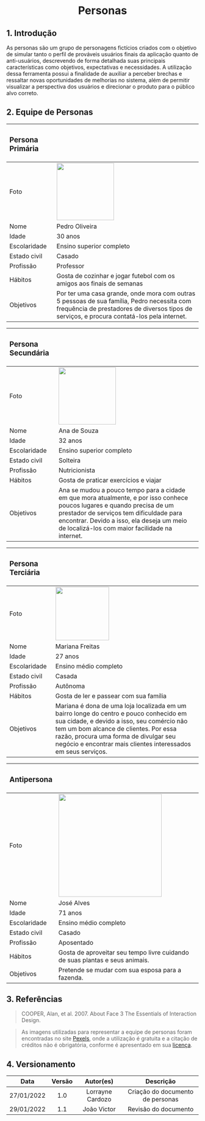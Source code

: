 # <center>Personas

## 1. Introdução

As personas são um grupo de personagens fictícios criados com o objetivo de simular tanto o perfil de prováveis usuários finais da aplicação quanto de anti-usuários, descrevendo de forma detalhada suas principais características como objetivos, expectativas e necessidades. A utilização dessa ferramenta possui a finalidade de auxiliar a perceber brechas e ressaltar novas oportunidades de melhorias no sistema, além de permitir visualizar a perspectiva dos usuários e direcionar o produto para o público alvo correto.

## 2. Equipe de Personas

| <h3>Persona Primária |                                                                                                                                                                                           |
| :------------------- | :---------------------------------------------------------------------------------------------------------------------------------------------------------------------------------------- |
| Foto                 | <img src='assets/images/persona1.jpeg' width=150px height=auto>                                                                                                                           |
| Nome                 | Pedro Oliveira                                                                                                                                                                            |
| Idade                | 30 anos                                                                                                                                                                                   |
| Escolaridade         | Ensino superior completo                                                                                                                                                                  |
| Estado civil         | Casado                                                                                                                                                                                    |
| Profissão            | Professor                                                                                                                                                                                 |
| Hábitos              | Gosta de cozinhar e jogar futebol com os amigos aos finais de semanas                                                                                                                     |
| Objetivos            | Por ter uma casa grande, onde mora com outras 5 pessoas de sua família, Pedro necessita com frequência de prestadores de diversos tipos de serviços, e procura contatá-los pela internet. |

| <h3>Persona Secundária |                                                                                                                                                                                                                                                                     |
| :--------------------- | :------------------------------------------------------------------------------------------------------------------------------------------------------------------------------------------------------------------------------------------------------------------ |
| Foto                   | <img src='assets/images/persona2.jpeg' width=150px height=auto>                                                                                                                                                                                               |
| Nome                   | Ana de Souza                                                                                                                                                                                                                                                        |
| Idade                  | 32 anos                                                                                                                                                                                                                                                             |
| Escolaridade           | Ensino superior completo                                                                                                                                                                                                                                            |
| Estado civil           | Solteira                                                                                                                                                                                                                                                            |
| Profissão              | Nutricionista                                                                                                                                                                                                                                                       |
| Hábitos                | Gosta de praticar exercícios e viajar                                                                                                                                                                                                                               |
| Objetivos              | Ana se mudou a pouco tempo para a cidade em que mora atualmente, e por isso conhece poucos lugares e quando precisa de um prestador de serviços tem dificuldade para encontrar. Devido a isso, ela deseja um meio de localizá-los com maior facilidade na internet. |

| <h3>Persona Terciária |                                                                                                                                                                                                                                                                                          |
| :-------------------- | :--------------------------------------------------------------------------------------------------------------------------------------------------------------------------------------------------------------------------------------------------------------------------------------- |
| Foto                  | <img src='assets/images/persona3.jpeg' width=140px height=auto>                                                                                                                                                                                                                    |
| Nome                  | Mariana Freitas                                                                                                                                                                                                                                                                          |
| Idade                 | 27 anos                                                                                                                                                                                                                                                                                  |
| Escolaridade          | Ensino médio completo                                                                                                                                                                                                                                                                    |
| Estado civil          | Casada                                                                                                                                                                                                                                                                                   |
| Profissão             | Autônoma                                                                                                                                                                                                                                                                                 |
| Hábitos               | Gosta de ler e passear com sua família                                                                                                                                                                                                                                                   |
| Objetivos             | Mariana é dona de uma loja localizada em um bairro longe do centro e pouco conhecido em sua cidade, e devido a isso, seu comércio não tem um bom alcance de clientes. Por essa razão, procura uma forma de divulgar seu negócio e encontrar mais clientes interessados em seus serviços. |

| <h3>Antipersona |                                                                              |
| :-------------- | :--------------------------------------------------------------------------- |
| Foto            | <img src='assets/images/antipersona.jpeg' width=270px height=auto>     |
| Nome            | José Alves                                                                   |
| Idade           | 71 anos                                                                      |
| Escolaridade    | Ensino médio completo                                                        |
| Estado civil    | Casado                                                                       |
| Profissão       | Aposentado                                                                   |
| Hábitos         | Gosta de aproveitar seu tempo livre cuidando de suas plantas e seus animais. |
| Objetivos       | Pretende se mudar com sua esposa para a fazenda.                             |

## 3. Referências

> COOPER, Alan, et al. 2007. About Face 3 The Essentials of Interaction Design.

> As imagens utilizadas para representar a equipe de personas foram encontradas no site [Pexels](https://www.pexels.com/pt-br/), onde a utilização é gratuita e a citação de créditos não é obrigatória, conforme é apresentado em sua [licença](https://www.pexels.com/pt-br/licenca/).

## 4. Versionamento

|    Data    | Versão |    Autor(es)     |            Descrição             |
| :--------: | :----: | :--------------: | :------------------------------: |
| 27/01/2022 |  1.0   | Lorrayne Cardozo | Criação do documento de personas |
| 29/01/2022 |  1.1   |   João Victor    |       Revisão do documento       |
